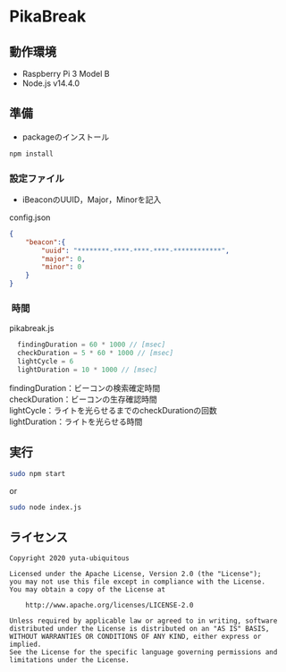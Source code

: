 # PikaBreak
## 動作環境
-   Raspberry Pi 3 Model B
-   Node.js v14.4.0

## 準備
- packageのインストール
```sh
npm install
```
### 設定ファイル
- iBeaconのUUID，Major，Minorを記入

config.json
```json
{
    "beacon":{
        "uuid": "********-****-****-****-************",
        "major": 0,
        "minor": 0
    }
}
```

###  時間
pikabreak.js
``` javascript
  findingDuration = 60 * 1000 // [msec]
  checkDuration = 5 * 60 * 1000 // [msec]
  lightCycle = 6
  lightDuration = 10 * 1000 // [msec]
```
findingDuration：ビーコンの検索確定時間  
checkDuration：ビーコンの生存確認時間  
lightCycle：ライトを光らせるまでのcheckDurationの回数  
lightDuration：ライトを光らせる時間  

## 実行
``` sh
sudo npm start
```
or
``` sh
sudo node index.js
```

## ライセンス
```
Copyright 2020 yuta-ubiquitous

Licensed under the Apache License, Version 2.0 (the "License");
you may not use this file except in compliance with the License.
You may obtain a copy of the License at

    http://www.apache.org/licenses/LICENSE-2.0

Unless required by applicable law or agreed to in writing, software
distributed under the License is distributed on an "AS IS" BASIS,
WITHOUT WARRANTIES OR CONDITIONS OF ANY KIND, either express or implied.
See the License for the specific language governing permissions and
limitations under the License.
```
